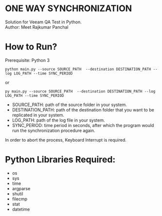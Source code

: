 # ONE WAY SYNCHRONIZATION
Solution for Veeam QA Test in Python. <br />
Author: Meet Rajkumar Panchal

# How to Run?
Prerequisite: Python 3
```console
python main.py --source SOURCE_PATH  --destination DESTINATION_PATH --log LOG_PATH --time SYNC_PERIOD
```
or 
```console
py main.py --source SOURCE_PATH  --destination DESTINATION_PATH --log LOG_PATH --time SYNC_PERIOD
```
* SOURCE_PATH: path of the source folder in your system.
* DESTINATION_PATH: path of the destination folder that you want to be replicated in your system.
* LOG_PATH: path of the log file in your system.
* SYNC_PERIOD: time period in seconds, after which the program would run the synchronization procedure again.

In order to abort the process, Keyboard Interrupt is required.

# Python Libraries Required:
* os
* sys
* time
* argparse
* shutil
* filecmp
* stat
* datetime

